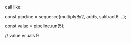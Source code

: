 call like:

const pipeline = sequence(multiplyBy2, add5, subtract6....);

const value = pipeline.run(5);

// value equals 9
